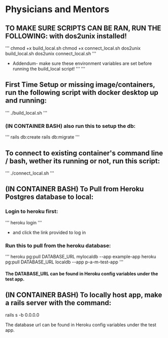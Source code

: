 # Physicians and Mentors


## TO MAKE SURE SCRIPTS CAN BE RAN, RUN THE FOLLOWING: with dos2unix installed!
'''
chmod +x build_local.sh
chmod +x connect_local.sh
dos2unix build_local.sh
dos2unix connect_local.sh
'''
* Addendum- make sure these environment variables are set before running the build_local script!
'''
'''


## First Time Setup or missing image/containers, run the following script with docker desktop up and running:
'''
./build_local.sh
'''

### (IN CONTAINER BASH) also run this to setup the db:
'''
rails db:create
rails db:migrate
'''


## To connect to existing container's command line / bash, wether its running or not, run this script:
'''
./connect_local.sh
'''


## (IN CONTAINER BASH) To Pull from Heroku Postgres database to local:
### Login to heroku first:
'''
heroku login
'''
* and click the link provided to log in

### Run this to pull from the heroku database:
'''
heroku pg:pull DATABASE_URL mylocaldb --app example-app
heroku pg:pull DATABASE_URL localdb --app p-a-m-test-app
'''
#### The DATABASE_URL can be found in Heroku config variables under the test app.


## (IN CONTAINER BASH) To locally host app, make a rails server with the command:
rails s -b 0.0.0.0

The database url can be found in Heroku config variables under the test app.
